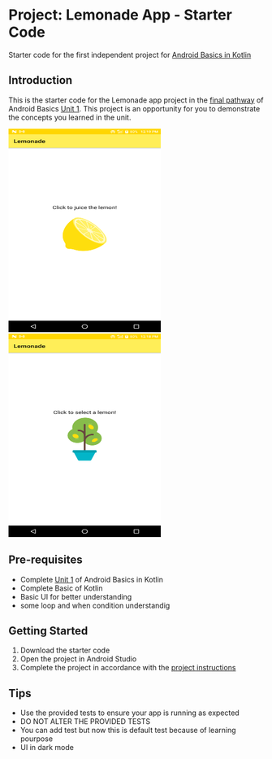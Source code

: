 Project: Lemonade App - Starter Code
==================================

Starter code for the first independent project for [Android Basics in Kotlin](https://developer.android.com/courses/android-basics-kotlin/course)

Introduction
------------

This is the starter code for the Lemonade app project in the [final pathway](https://developer.android.com/courses/pathways/android-basics-kotlin-four) of Android Basics [Unit 1](https://developer.android.com/courses/android-basics-kotlin/unit-1). This project is an opportunity for you to demonstrate the concepts you learned in the unit.


<img src='https://github.com/Mujammil-ios/Lemonade_App/blob/master/app/src/main/res/lemon.png' width='300px' height='400px'> &emsp; &emsp; &emsp; <img src='https://github.com/Mujammil-ios/Lemonade_App/blob/master/app/src/main/res/tree.png' width='300px' height='400px'> 



Pre-requisites
--------------

- Complete [Unit 1](https://developer.android.com/courses/android-basics-kotlin/unit-1) of Android Basics in Kotlin
- Complete Basic of Kotlin
- Basic UI for better understanding
- some loop and when condition understandig

Getting Started
---------------

1. Download the starter code
2. Open the project in Android Studio
3. Complete the project in accordance with the [project instructions](https://developer.android.com/codelabs/basic-android-kotlin-training-project-lemonade)

Tips
----

- Use the provided tests to ensure your app is running as expected
- DO NOT ALTER THE PROVIDED TESTS
- You can add test but now this is default test because of learning pourpose
- UI in dark mode



